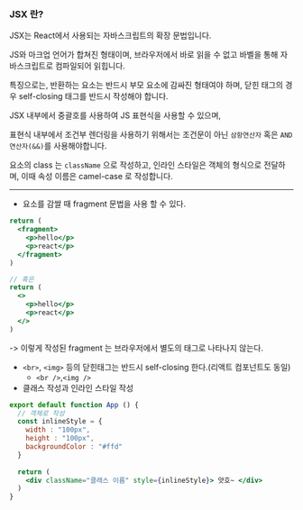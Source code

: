 ### JSX 란?
JSX는 React에서 사용되는 자바스크립트의 확장 문법입니다.

JS와 마크업 언어가 합쳐진 형태이며, 브라우저에서 바로 읽을 수 없고 바벨을 통해 자바스크립트로 컴파일되어 읽힙니다.

특징으로는, 반환하는 요소는 반드시 부모 요소에 감싸진 형태여야 하며, 닫힌 태그의 경우 self-closing 태그를 반드시 작성해야 합니다.

JSX 내부에서 중괄호를 사용하여 JS 표현식을 사용할 수 있으며, 

표현식 내부에서 조건부 렌더링을 사용하기 위해서는 조건문이 아닌 `삼항연산자` 혹은 `AND 연산자(&&)`를 사용해야합니다.

요소의 class 는 `className` 으로 작성하고, 인라인 스타일은 객체의 형식으로 전달하며, 이때 속성 이름은 camel-case 로 작성합니다.

---

- 요소를 감쌀 때 fragment 문법을 사용 할 수 있다.
```jsx
return (
  <fragment>
    <p>hello</p>
    <p>react</p>
  </fragment>
)

// 혹은 
return (
  <>
    <p>hello</p>
    <p>react</p>
  </>
)
```
  -> 이렇게 작성된 fragment 는 브라우저에서 별도의 태그로 나타나지 않는다.
- `<br>`, `<img>` 등의 닫힌태그는 반드시 self-closing 한다.(리액트 컴포넌트도 동일)
  - `<br />`,`<img />`
- 클래스 작성과 인라인 스타일 작성
```jsx
export default function App () {
  // 객체로 작성
  const inlineStyle = {
    width : "100px",
    height : "100px",
    backgroundColor : "#ffd"
  }
  
  return (
    <div className="클래스 이름" style={inlineStyle}> 얏호~ </div>
  )
}
```
